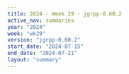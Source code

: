 ```yaml
---
title: 2024 - Week 29 - jgrpp-0.60.2
active_nav: summaries
year: "2024"
week: "wk29"
version: "jgrpp-0.60.2"
start_date: "2024-07-15"
end_date: "2024-07-21"
layout: "summary"
---
```

